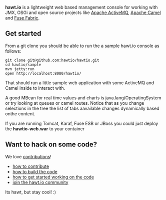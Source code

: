 **hawt.io** is a lightweight web based management console for working with JMX, OSGi and open source projects like [Apache ActiveMQ](http://activemq.apache.org/), [Apache Camel](http://camel.apache.org/) and [Fuse Fabric](http://fuse.fusesource.org/fabric/).

## Get started

From a git clone you should be able to run the a sample hawt.io console as follows:

    git clone git@github.com:hawtio/hawtio.git
    cd hawtio/sample
    mvn jetty:run
    open http://localhost:8080/hawtio/

That should run a little sample web application with some ActiveMQ and Camel inside to interact with.

A good MBean for real time values and charts is java.lang/OperatingSystem or try looking at queues or camel routes. Notice that as you change selections in the tree the list of tabs aavailable changes dynamically based onthe content.

If you are running Tomcat, Karaf, Fuse ESB or JBoss you could just deploy the **hawtio-web.war** to your container

## Want to hack on some code?

We love [contributions](http://hawt.io/contributing/index.html)!

* [how to contribute](http://hawt.io/contributing/index.html)
* [how to build the code](http://hawt.io/building/index.html)
* [how to get started working on the code](http://hawt.io/developers/index.html)
* [join the hawt.io community](http://hawt.io/community/index.html)

Its hawt, but stay cool! :)
